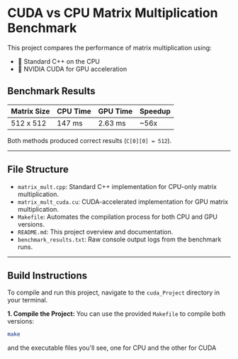 #  CUDA vs CPU Matrix Multiplication Benchmark

This project compares the performance of matrix multiplication using:
- 🧠 Standard C++ on the CPU
- 🚀 NVIDIA CUDA for GPU acceleration

## Benchmark Results

| Matrix Size | CPU Time    | GPU Time   | Speedup |
|-------------|-------------|------------|---------|
| 512 x 512   | 147 ms      | 2.63 ms    | ~56x    |

Both methods produced correct results (`C[0][0] = 512`).

---

##  File Structure

-   `matrix_mult.cpp`: Standard C++ implementation for CPU-only matrix multiplication.
-   `matrix_mult_cuda.cu`: CUDA-accelerated implementation for GPU matrix multiplication.
-   `Makefile`: Automates the compilation process for both CPU and GPU versions.
-   `README.md`: This project overview and documentation.
-   `benchmark_results.txt`: Raw console output logs from the benchmark runs.

---

##  Build Instructions

To compile and run this project, navigate to the `cuda_Project` directory in your terminal.

**1. Compile the Project:**
You can use the provided `Makefile` to compile both versions:

```bash
make
```
and the executable files you'll see, one for CPU and the other for CUDA
